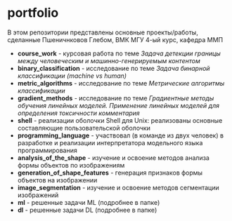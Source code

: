 # portfolio
В этом репозитории представлены основные проекты/работы, сделанные Пшеничнковов Глебом, ВМК МГУ 4-ый курс, кафедра ММП

* **course_work** - курсовая работа по теме _Задача детекции границы между человеческим и машинно-генерируемым контентом_
* **binary_classification** - исследование по теме _Задача бинарной классификации (machine vs human)_
* **metric_algorithms** - исследование по теме _Метрические алгоритмы классификации_
* **gradient_methods** - исследование по теме _Градиентные методы обучения линейных моделей. Применение линейных моделей для определения токсичности комментария_
* **shell** - реализации оболочки Shell для Unix: реализованы основные составляющие пользовательской оболочки
* **programming_language** - участвовал (в команде из двух человек) в разработке и реализации интерпретатора модельного языка программирования
* **analysis_of_the_shape** -  изучение и освоение методов анализа формы объектов по изображениям
* **generation_of_shape_features** - генерация признаков формы объектов на изображении
* **image_segmentation** - изучение и освоение методов сегментации изображений
* **ml** - решенные задачи ML (подробнее в папке)
* **dl** - решенные задачи DL (подробнее в папке)

